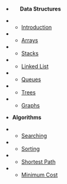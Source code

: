 - **<span class="fas fa-cubes" style="margin:0px 10px"></span> Data Structures**

- * [Introduction](datastructures/)
- * [Arrays](datastructures/arrays.md)
- * [Stacks](datastructures/stacks.md)
- * [Linked List](datastructures/linkedlist.md)
- * [Queues](datastructures/queues.md)
- * [Trees](datastructures/trees.md)
- * [Graphs](datastructures/graphs.md)

- **Algorithms**

- * [Searching]()
- * [Sorting]()
- * [Shortest Path]()
- * [Minimum Cost]()